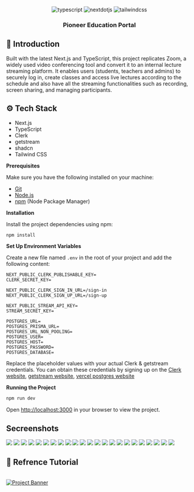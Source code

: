 <div align="center">
  
  <br />

  <div>
    <img src="https://img.shields.io/badge/-TypeScript-black?style=for-the-badge&logoColor=white&logo=typescript&color=3178C6" alt="typescript" />
    <img src="https://img.shields.io/badge/-Next_JS-black?style=for-the-badge&logoColor=white&logo=nextdotjs&color=000000" alt="nextdotjs" />
    <img src="https://img.shields.io/badge/-Tailwind_CSS-black?style=for-the-badge&logoColor=white&logo=tailwindcss&color=06B6D4" alt="tailwindcss" />
  </div>

  <h3 align="center">Pioneer Education Portal</h3>
</div>

## <a name="introduction">🤖 Introduction</a>

Built with the latest Next.js and TypeScript, this project replicates Zoom, a widely used video conferencing tool and convert it to an internal lecture streaming platform. It enables users (students, teachers and admins) to securely log in, create classes and access live lectures according to the schedule and also have all the  streaming functionalities such as recording, screen sharing, and managing participants.

## <a name="tech-stack">⚙️ Tech Stack</a>

- Next.js
- TypeScript
- Clerk
- getstream
- shadcn
- Tailwind CSS


**Prerequisites**

Make sure you have the following installed on your machine:

- [Git](https://git-scm.com/)
- [Node.js](https://nodejs.org/en)
- [npm](https://www.npmjs.com/) (Node Package Manager)


**Installation**

Install the project dependencies using npm:

```bash
npm install
```

**Set Up Environment Variables**

Create a new file named `.env` in the root of your project and add the following content:

```env
NEXT_PUBLIC_CLERK_PUBLISHABLE_KEY=
CLERK_SECRET_KEY=

NEXT_PUBLIC_CLERK_SIGN_IN_URL=/sign-in
NEXT_PUBLIC_CLERK_SIGN_UP_URL=/sign-up

NEXT_PUBLIC_STREAM_API_KEY=
STREAM_SECRET_KEY=

POSTGRES_URL=
POSTGRES_PRISMA_URL=
POSTGRES_URL_NON_POOLING=
POSTGRES_USER=
POSTGRES_HOST=
POSTGRES_PASSWORD=
POSTGRES_DATABASE=
```

Replace the placeholder values with your actual Clerk & getstream credentials. You can obtain these credentials by signing up on the [Clerk website](https://clerk.com/), [getstream website](https://getstream.io/), [vercel postgres website](https://vercel.com/docs/storage/vercel-postgres)

**Running the Project**

```bash
npm run dev
```

Open [http://localhost:3000](http://localhost:3000) in your browser to view the project.

## Secreenshots

![](https://github.com/linhtutkyawdev/pioneer-edu-portal/blob/master/screenshots/s-1.png)
![](https://github.com/linhtutkyawdev/pioneer-edu-portal/blob/master/screenshots/s-2.png)
![](https://github.com/linhtutkyawdev/pioneer-edu-portal/blob/master/screenshots/s-3.png)
![](https://github.com/linhtutkyawdev/pioneer-edu-portal/blob/master/screenshots/s-4.png)
![](https://github.com/linhtutkyawdev/pioneer-edu-portal/blob/master/screenshots/s-5.png)
![](https://github.com/linhtutkyawdev/pioneer-edu-portal/blob/master/screenshots/s-6.png)
![](https://github.com/linhtutkyawdev/pioneer-edu-portal/blob/master/screenshots/s-7.png)
![](https://github.com/linhtutkyawdev/pioneer-edu-portal/blob/master/screenshots/s-8.png)
![](https://github.com/linhtutkyawdev/pioneer-edu-portal/blob/master/screenshots/s-9.png)
![](https://github.com/linhtutkyawdev/pioneer-edu-portal/blob/master/screenshots/s-10.png)
![](https://github.com/linhtutkyawdev/pioneer-edu-portal/blob/master/screenshots/s-11.png)
![](https://github.com/linhtutkyawdev/pioneer-edu-portal/blob/master/screenshots/s-12.png)
![](https://github.com/linhtutkyawdev/pioneer-edu-portal/blob/master/screenshots/s-13.png)
![](https://github.com/linhtutkyawdev/pioneer-edu-portal/blob/master/screenshots/s-14.png)
![](https://github.com/linhtutkyawdev/pioneer-edu-portal/blob/master/screenshots/s-15.png)
![](https://github.com/linhtutkyawdev/pioneer-edu-portal/blob/master/screenshots/s-16.png)
![](https://github.com/linhtutkyawdev/pioneer-edu-portal/blob/master/screenshots/s-17.png)
![](https://github.com/linhtutkyawdev/pioneer-edu-portal/blob/master/screenshots/s-18.png)
![](https://github.com/linhtutkyawdev/pioneer-edu-portal/blob/master/screenshots/s-19.png)
![](https://github.com/linhtutkyawdev/pioneer-edu-portal/blob/master/screenshots/s-20.png)
![](https://github.com/linhtutkyawdev/pioneer-edu-portal/blob/master/screenshots/s-21.png)
![](https://github.com/linhtutkyawdev/pioneer-edu-portal/blob/master/screenshots/s-22.png)
![](https://github.com/linhtutkyawdev/pioneer-edu-portal/blob/master/screenshots/s-23.png)

## <a name="tutorial">🚀 Refrence Tutorial</a>

  <br />
    <a href="https://youtu.be/R8CIO1DZ2b8" target="_blank">
      <img src="https://github.com/adrianhajdin/zoom-clone/assets/67959015/f09a8421-67d3-45ce-b9bc-a791cdc2774b" alt="Project Banner">
    </a>

